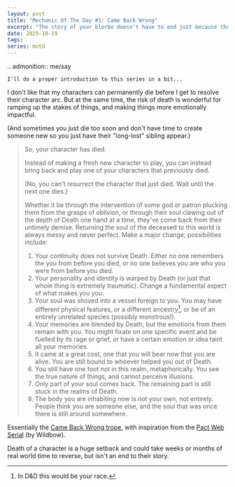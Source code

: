 ```yaml
---
layout: post
title: "Mechanic Of The Day #1: Came Back Wrong"
excerpt: "The story of your blorbo doesn't have to end just because they died"
date: 2025-10-19
tags:
series: motd
---
```


.. admonition:: me/say

	I'll do a proper introduction to this series in a bit...

I don't like that my characters can permanently die before I get to resolve their character arc.
But at the same time, the risk of death is wonderful for ramping up the stakes of things, and making things more emotionally impactful.

(And sometimes you just die too soon and don't have time to create someone new so you just have their "long-lost" sibling appear.)

> So, your character has died.
>
> Instead of making a fresh new character to play, you can instead bring back and play one of your characters that previously died.
>
> (No, you can't resurrect the character that just died.
> Wait until the next one dies.)
>
> Whether it be through the intervention of some god or patron plucking them from the grasps of oblivion, or through their soul clawing out of the depth of Death one hand at a time, they've come back from their untimely demise.
> Returning the soul of the deceased to this world is always messy and never perfect.
> Make a major change; possibilities include:
>
> 1. Your continuity does not survive Death.
> 	Either no one remembers the you from before you died, or no one believes you are who you were from before you died.
> 2. Your personality and identity is warped by Death (or just that whole thing is extremely traumatic).
> 	Change a fundamental aspect of what makes you you.
> 3. Your soul was shoved into a vessel foreign to you.
> 	You may have different physical features, or a different ancestry[^race], or be of an entirely unrelated species (possibly monstrous!).
> 4. Your memories are blended by Death, but the emotions from them remain with you.
> 	You might fixate on one specific event and be fuelled by its rage or grief, or have a certain emotion or idea taint all your memories.
> 5. It came at a great cost, one that you will bear now that you are alive.
> 	You are still bound to whoever helped you out of Death.
> 6. You still have one foot not in this realm, metaphorically.
> 	You see the true nature of things, and cannot perceive illusions.
> 7. Only part of your soul comes back.
> 	The remaining part is still stuck in the realms of Death.
> 8. The body you are inhabiting now is not your own, not entirely.
> 	People think you are someone else, and the soul that was once there is still around somewhere.

Essentially the [Came Back Wrong trope](https://tvtropes.org/pmwiki/pmwiki.php/Main/CameBackWrong), with inspiration from the [Pact Web Serial](https://pactwebserial.wordpress.com/) (by Wildbow).

Death of a character is a huge setback and could take weeks or months of real world time to reverse, but isn't an end to their story.

[^race]: In D&D this would be your race.
